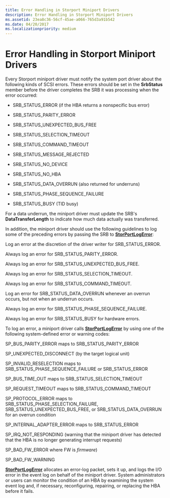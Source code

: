 ```yaml
---
title: Error Handling in Storport Miniport Drivers
description: Error Handling in Storport Miniport Drivers
ms.assetid: 23ea8c36-56cf-45ae-a066-765d3a91b542
ms.date: 04/20/2017
ms.localizationpriority: medium
---
```


# Error Handling in Storport Miniport Drivers


Every Storport miniport driver must notify the system port driver about the following kinds of SCSI errors. These errors should be set in the **SrbStatus** member before the driver completes the SRB it was processing when the error occurred:

-   SRB\_STATUS\_ERROR (if the HBA returns a nonspecific bus error)

-   SRB\_STATUS\_PARITY\_ERROR

-   SRB\_STATUS\_UNEXPECTED\_BUS\_FREE

-   SRB\_STATUS\_SELECTION\_TIMEOUT

-   SRB\_STATUS\_COMMAND\_TIMEOUT

-   SRB\_STATUS\_MESSAGE\_REJECTED

-   SRB\_STATUS\_NO\_DEVICE

-   SRB\_STATUS\_NO\_HBA

-   SRB\_STATUS\_DATA\_OVERRUN (also returned for underruns)

-   SRB\_STATUS\_PHASE\_SEQUENCE\_FAILURE

-   SRB\_STATUS\_BUSY (TID busy)

For a data underrun, the miniport driver must update the SRB's **DataTransferLength** to indicate how much data actually was transferred.

In addition, the miniport driver should use the following guidelines to log some of the preceding errors by passing the SRB to [**StorPortLogError**](https://docs.microsoft.com/windows-hardware/drivers/ddi/content/storport/nf-storport-storportlogerror):

Log an error at the discretion of the driver writer for SRB\_STATUS\_ERROR.

Always log an error for SRB\_STATUS\_PARITY\_ERROR.

Always log an error for SRB\_STATUS\_UNEXPECTED\_BUS\_FREE.

Always log an error for SRB\_STATUS\_SELECTION\_TIMEOUT.

Always log an error for SRB\_STATUS\_COMMAND\_TIMEOUT.

Log an error for SRB\_STATUS\_DATA\_OVERRUN whenever an overrun occurs, but not when an underrun occurs.

Always log an error for SRB\_STATUS\_PHASE\_SEQUENCE\_FAILURE.

Always log an error for SRB\_STATUS\_BUSY for hardware errors.

To log an error, a miniport driver calls [**StorPortLogError**](https://docs.microsoft.com/windows-hardware/drivers/ddi/content/storport/nf-storport-storportlogerror) by using one of the following system-defined error or warning codes:

SP\_BUS\_PARITY\_ERROR maps to SRB\_STATUS\_PARITY\_ERROR

SP\_UNEXPECTED\_DISCONNECT (by the target logical unit)

SP\_INVALID\_RESELECTION maps to SRB\_STATUS\_PHASE\_SEQUENCE\_FAILURE or SRB\_STATUS\_ERROR

SP\_BUS\_TIME\_OUT maps to SRB\_STATUS\_SELECTION\_TIMEOUT

SP\_REQUEST\_TIMEOUT maps to SRB\_STATUS\_COMMAND\_TIMEOUT

SP\_PROTOCOL\_ERROR maps to SRB\_STATUS\_PHASE\_SELECTION\_FAILURE, SRB\_STATUS\_UNEXPECTED\_BUS\_FREE, or SRB\_STATUS\_DATA\_OVERRUN for an overrun condition

SP\_INTERNAL\_ADAPTER\_ERROR maps to SRB\_STATUS\_ERROR

SP\_IRQ\_NOT\_RESPONDING (warning that the miniport driver has detected that the HBA is no longer generating interrupt requests)

SP\_BAD\_FW\_ERROR where FW is *firmware*)

SP\_BAD\_FW\_WARNING

[**StorPortLogError**](https://docs.microsoft.com/windows-hardware/drivers/ddi/content/storport/nf-storport-storportlogerror) allocates an error-log packet, sets it up, and logs the I/O error in the event log on behalf of the miniport driver. System administrators or users can monitor the condition of an HBA by examining the system event log and, if necessary, reconfiguring, repairing, or replacing the HBA before it fails.

 

 




